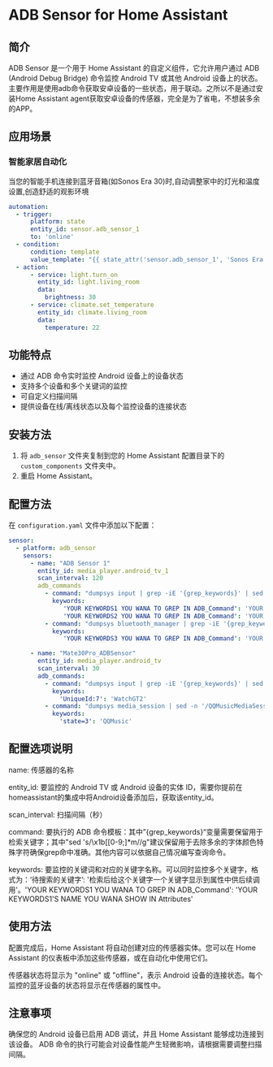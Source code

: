 
# ADB Sensor for Home Assistant

## 简介
ADB Sensor 是一个用于 Home Assistant 的自定义组件，它允许用户通过 ADB (Android Debug Bridge) 命令监控 Android TV 或其他 Android 设备上的状态。主要作用是使用adb命令获取安卓设备的一些状态，用于联动。之所以不是通过安装Home Assistant agent获取安卓设备的传感器，完全是为了省电，不想装多余的APP。

## 应用场景

### 智能家居自动化
   当您的智能手机连接到蓝牙音箱(如Sonos Era 30)时,自动调整家中的灯光和温度设置,创造舒适的观影环境
   ```yaml
   automation:
     - trigger:
         platform: state
         entity_id: sensor.adb_sensor_1
         to: 'online'
     - condition:
         condition: template
         value_template: "{{ state_attr('sensor.adb_sensor_1', 'Sonos Era 30') == 'connected' }}"
     - action:
         - service: light.turn_on
           entity_id: light.living_room
           data:
             brightness: 30
         - service: climate.set_temperature
           entity_id: climate.living_room
           data:
             temperature: 22
   ``` 

## 功能特点
- 通过 ADB 命令实时监控 Android 设备上的设备状态
- 支持多个设备和多个关键词的监控
- 可自定义扫描间隔
- 提供设备在线/离线状态以及每个监控设备的连接状态

## 安装方法
1. 将 `adb_sensor` 文件夹复制到您的 Home Assistant 配置目录下的 `custom_components` 文件夹中。
2. 重启 Home Assistant。

## 配置方法
在 `configuration.yaml` 文件中添加以下配置：

```yaml
sensor:
  - platform: adb_sensor
    sensors:
      - name: "ADB Sensor 1"
        entity_id: media_player.android_tv_1
        scan_interval: 120
        adb_commands
          - command: "dumpsys input | grep -iE '{grep_keywords}' | sed 's/\x1b[[0-9;]*m//g'"
            keywords:
               'YOUR KEYWORDS1 YOU WANA TO GREP IN ADB_Command': 'YOUR KEYWORDS1'S NAME YOU WANA SHOW IN Attributes'
               'YOUR KEYWORDS2 YOU WANA TO GREP IN ADB_Command': 'YOUR KEYWORDS2'S NAME YOU WANA SHOW IN Attributes'
          - command: "dumpsys bluetooth_manager | grep -iE '{grep_keywords}'"
            keywords:
               'YOUR KEYWORDS3 YOU WANA TO GREP IN ADB_Command': 'YOUR KEYWORDS3'S NAME YOU WANA SHOW IN Attributes'

      - name: "Mate30Pro_ADBSensor"
        entity_id: media_player.android_tv
        scan_interval: 30
        adb_commands:
          - command: "dumpsys input | grep -iE '{grep_keywords}' | sed 's/\x1b[[0-9;]*m//g'"
            keywords:
              'UniqueId:7': 'WatchGT2'
          - command: "dumpsys media_session | sed -n '/QQMusicMediaSession.*/,/state=PlaybackState/p' | grep 'state=PlaybackState.*{grep_keywords}' | grep -o 'state=PlaybackState.*' | sed 's/\x1b[[0-9;]*m//g'"
            keywords:
              'state=3': 'QQMusic'


```

## 配置选项说明
name: 传感器的名称

entity_id: 要监控的 Android TV 或 Android 设备的实体 ID，需要你提前在homeassistant的集成中将Android设备添加后，获取该entity_id。

scan_interval: 扫描间隔（秒）

command: 要执行的 ADB 命令模板：其中”{grep_keywords}“变量需要保留用于检索关键字；其中"sed 's/\x1b[[0-9;]*m//g"建议保留用于去除多余的字体颜色特殊字符确保grep命中准确。其他内容可以依据自己情况编写查询命令。

keywords: 要监控的关键词和对应的关键字名称。可以同时监控多个关键字，格式为：‘待搜索的关键字’: '检索后给这个关键字一个关键字显示到属性中供后续调用'。'YOUR KEYWORDS1 YOU WANA TO GREP IN ADB_Command': 'YOUR KEYWORDS1'S NAME YOU WANA SHOW IN Attributes'

## 使用方法
配置完成后，Home Assistant 将自动创建对应的传感器实体。您可以在 Home Assistant 的仪表板中添加这些传感器，或在自动化中使用它们。

传感器状态将显示为 "online" 或 "offline"，表示 Android 设备的连接状态。每个监控的蓝牙设备的状态将显示在传感器的属性中。

## 注意事项
确保您的 Android 设备已启用 ADB 调试，并且 Home Assistant 能够成功连接到该设备。
ADB 命令的执行可能会对设备性能产生轻微影响，请根据需要调整扫描间隔。
